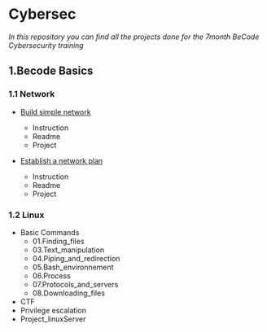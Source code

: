 # Cybersec

_In this repository you can find all the projects done for the 7month  BeCode Cybersecurity training_

## 1.Becode Basics

### 1.1 Network
- [Build simple network](https://github.com/Mahgnislaw/BecodeProjects/tree/main/01_Network/00-Build_simple_network)
	- Instruction
	- Readme
	- Project

- [Establish a network plan](https://github.com/Mahgnislaw/BecodeProjects/tree/main/01_Network/01-Establish_a_network_plan)
	- Instruction
	- Readme
	- Project

### 1.2 Linux
- Basic Commands
	- 01.Finding_files
	- 03.Text_manipulation
	- 04.Piping_and_redirection
	- 05.Bash_environnement
	- 06.Process
	- 07.Protocols_and_servers
	- 08.Downloading_files
- CTF 
- Privilege escalation
- Project_linuxServer

	
